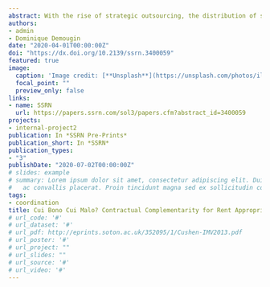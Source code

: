 ```yaml
---
abstract: With the rise of strategic outsourcing, the distribution of skills and competences between partners grows increasingly uneven.This misalignment reflects the complex distribution of responsibilities under outsourcing arrangements.Because each firm in an outsourcing arrangement may have to surrender some control over tasks and processes performed by its partner, agency problems may arise on both sides.To resolve this tension, partnering firms design incentive contracts that include liability sharing instruments to align efforts and mitigate risk in the event of litigation. Although liabilities are generally negotiated simultaneously with provisions to share future revenues from outsourcing, the outsourcing literature reveals little about the complementarity of such instruments and their overall effect on value distribution.To address this lacuna, we develop a theoretical model and a set of simulations, which we test on a sample of R&D outsourcing agreements from the pharmaceutical industry. In our framework, complementarity among royalties, bonus payments, and liability clauses determines configurations of contractual instruments that apportion rents and allocate future liability costs.We find also that two boundary conditions can affect the outsourcing relationship, bargaining power and each party’s relative knowledge.
authors:
- admin
- Dominique Demougin
date: "2020-04-01T00:00:00Z"
doi: "https://dx.doi.org/10.2139/ssrn.3400059"
featured: true
image:
  caption: 'Image credit: [**Unsplash**](https://unsplash.com/photos/ilSnKT1IMxE)'
  focal_point: ""
  preview_only: false
links:
- name: SSRN
  url: https://papers.ssrn.com/sol3/papers.cfm?abstract_id=3400059
projects:
- internal-project2
publication: In *SSRN Pre-Prints*
publication_short: In *SSRN*
publication_types:
- "3"
publishDate: "2020-07-02T00:00:00Z"
# slides: example
# summary: Lorem ipsum dolor sit amet, consectetur adipiscing elit. Duis posuere tellus
#   ac convallis placerat. Proin tincidunt magna sed ex sollicitudin condimentum.
tags:
- coordination
title: Cui Bono Cui Malo? Contractual Complementarity for Rent Appropriation in Strategic Outsourcing
# url_code: '#'
# url_dataset: '#'
# url_pdf: http://eprints.soton.ac.uk/352095/1/Cushen-IMV2013.pdf
# url_poster: '#'
# url_project: ""
# url_slides: ""
# url_source: '#'
# url_video: '#'
---
```



